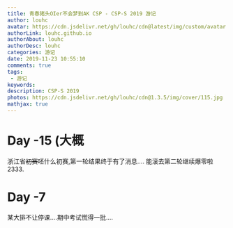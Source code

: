 ```yaml
---
title: 青春猪头OIer不会梦到AK CSP - CSP-S 2019 游记
author: louhc
avatar: https://cdn.jsdelivr.net/gh/louhc/cdn@latest/img/custom/avatar.jpg
authorLink: louhc.github.io
authorAbout: louhc
authorDesc: louhc
categories: 游记
date: 2019-11-23 10:55:10
comments: true
tags:
 - 游记
keywords: 
description: CSP-S 2019
photos: https://cdn.jsdelivr.net/gh/louhc/cdn@1.3.5/img/cover/115.jpg
mathjax: true
---
```


# Day -15 (大概

浙江省~~初赛~~呸什么初赛,第一轮结果终于有了消息....
能滚去第二轮继续爆零啦2333.

# Day -7

某大排不让停课....期中考试慌得一批....

